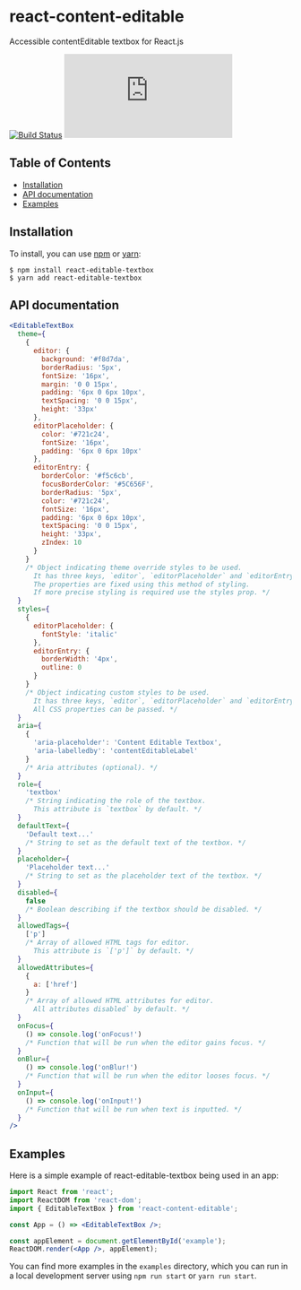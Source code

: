 # react-content-editable

Accessible contentEditable textbox for React.js

[![Build Status](https://travis-ci.org/reactjs/react-editable-textbox.svg?branch=v1)](https://travis-ci.com/github/robertfyffe/react-editable-textbox)
![gzip size](http://img.badgesize.io/https://unpkg.com/react-editable-textbox/dist/react-editable-textbox.min.js?compression=gzip)

## Table of Contents

- [Installation](#installation)
- [API documentation](#api-documentation)
- [Examples](#examples)

## Installation

To install, you can use [npm](https://npmjs.org/) or [yarn](https://yarnpkg.com):

    $ npm install react-editable-textbox
    $ yarn add react-editable-textbox

## API documentation

```jsx
<EditableTextBox
  theme={
    {
      editor: {
        background: '#f8d7da',
        borderRadius: '5px',
        fontSize: '16px',
        margin: '0 0 15px',
        padding: '6px 0 6px 10px',
        textSpacing: '0 0 15px',
        height: '33px'
      },
      editorPlaceholder: {
        color: '#721c24',
        fontSize: '16px',
        padding: '6px 0 6px 10px'
      },
      editorEntry: {
        borderColor: '#f5c6cb',
        focusBorderColor: '#5C656F',
        borderRadius: '5px',
        color: '#721c24',
        fontSize: '16px',
        padding: '6px 0 6px 10px',
        textSpacing: '0 0 15px',
        height: '33px',
        zIndex: 10
      }
    }
    /* Object indicating theme override styles to be used.
      It has three keys, `editor`, `editorPlaceholder` and `editorEntry`.
      The properties are fixed using this method of styling.
      If more precise styling is required use the styles prop. */
  }
  styles={
    {
      editorPlaceholder: {
        fontStyle: 'italic'
      },
      editorEntry: {
        borderWidth: '4px',
        outline: 0
      }
    }
    /* Object indicating custom styles to be used.
      It has three keys, `editor`, `editorPlaceholder` and `editorEntry`.
      All CSS properties can be passed. */
  }
  aria={
    {
      'aria-placeholder': 'Content Editable Textbox',
      'aria-labelledby': 'contentEditableLabel'
    }
    /* Aria attributes (optional). */
  }
  role={
    'textbox'
    /* String indicating the role of the textbox.
      This attribute is `textbox` by default. */
  }
  defaultText={
    'Default text...'
    /* String to set as the default text of the textbox. */
  }
  placeholder={
    'Placeholder text...'
    /* String to set as the placeholder text of the textbox. */
  }
  disabled={
    false
    /* Boolean describing if the textbox should be disabled. */
  }
  allowedTags={
    ['p']
    /* Array of allowed HTML tags for editor.
      This attribute is `['p']` by default. */
  }
  allowedAttributes={
    {
      a: ['href']
    }
    /* Array of allowed HTML attributes for editor.
      All attributes disabled` by default. */
  }
  onFocus={
    () => console.log('onFocus!')
    /* Function that will be run when the editor gains focus. */
  }
  onBlur={
    () => console.log('onBlur!')
    /* Function that will be run when the editor looses focus. */
  }
  onInput={
    () => console.log('onInput!')
    /* Function that will be run when text is inputted. */
  }
/>
```

## Examples

Here is a simple example of react-editable-textbox being used in an app:

```jsx
import React from 'react';
import ReactDOM from 'react-dom';
import { EditableTextBox } from 'react-content-editable';

const App = () => <EditableTextBox />;

const appElement = document.getElementById('example');
ReactDOM.render(<App />, appElement);
```

You can find more examples in the `examples` directory, which you can run in a
local development server using `npm run start` or `yarn run start`.
